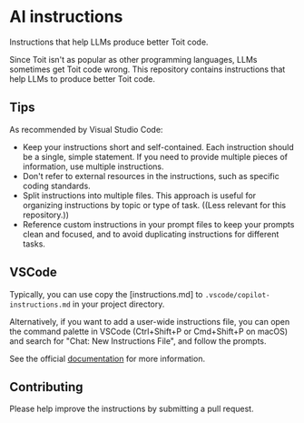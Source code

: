 # AI instructions
Instructions that help LLMs produce better Toit code.

Since Toit isn't as popular as other programming languages, LLMs sometimes get
Toit code wrong. This repository contains instructions that help LLMs to
produce better Toit code.

## Tips
As recommended by Visual Studio Code:
- Keep your instructions short and self-contained. Each instruction should be a
  single, simple statement. If you need to provide multiple pieces of information,
  use multiple instructions.
- Don't refer to external resources in the instructions, such as specific
  coding standards.
- Split instructions into multiple files. This approach is useful for organizing
  instructions by topic or type of task. ((Less relevant for this repository.))
- Reference custom instructions in your prompt files to keep your prompts clean and
  focused, and to avoid duplicating instructions for different tasks.

## VSCode
Typically, you can use copy the [instructions.md] to
`.vscode/copilot-instructions.md` in your project directory.

Alternatively, if you want to add a user-wide instructions file, you can
open the command palette in VSCode (Ctrl+Shift+P or Cmd+Shift+P on macOS)
and search for "Chat: New Instructions File", and follow the prompts.

See the official [documentation](https://code.visualstudio.com/docs/copilot/copilot-customization#_custom-instructions)
for more information.

## Contributing
Please help improve the instructions by submitting a pull request.
